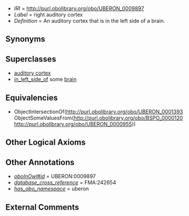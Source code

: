  * *IRI* = http://purl.obolibrary.org/obo/UBERON_0009897
 * *Label* = right auditory cortex
 * *Definition* = An auditory cortex that is in the left side of a brain.

## Synonyms


## Superclasses

 * [auditory cortex](../../UBERON/93/UBERON_0001393.md)
 * [in_left_side_of](../../BSPO/20/BSPO_0000120.md) some [brain](../../UBERON/55/UBERON_0000955.md)

## Equivalencies

 * ObjectIntersectionOf(<http://purl.obolibrary.org/obo/UBERON_0001393> ObjectSomeValuesFrom(<http://purl.obolibrary.org/obo/BSPO_0000120> <http://purl.obolibrary.org/obo/UBERON_0000955>))

## Other Logical Axioms


## Other Annotations

 * *[oboInOwl#id](../../id/oboInOwl#id.md)* = UBERON:0009897
 * *[database_cross_reference](../../ef/oboInOwl#hasDbXref.md)* = FMA:242654
 * *[has_obo_namespace](../../ce/oboInOwl#hasOBONamespace.md)* = uberon

## External Comments

